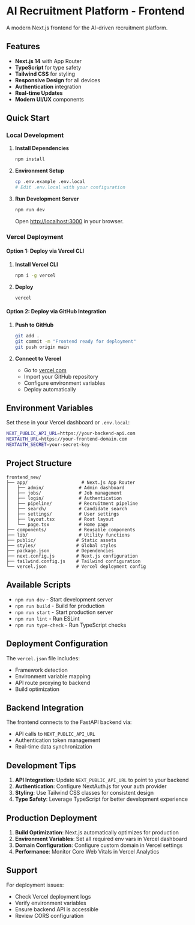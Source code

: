 # AI Recruitment Platform - Frontend

A modern Next.js frontend for the AI-driven recruitment platform.

## Features

- **Next.js 14** with App Router
- **TypeScript** for type safety
- **Tailwind CSS** for styling
- **Responsive Design** for all devices
- **Authentication** integration
- **Real-time Updates** 
- **Modern UI/UX** components

## Quick Start

### Local Development

1. **Install Dependencies**
   ```bash
   npm install
   ```

2. **Environment Setup**
   ```bash
   cp .env.example .env.local
   # Edit .env.local with your configuration
   ```

3. **Run Development Server**
   ```bash
   npm run dev
   ```

   Open [http://localhost:3000](http://localhost:3000) in your browser.

### Vercel Deployment

#### Option 1: Deploy via Vercel CLI

1. **Install Vercel CLI**
   ```bash
   npm i -g vercel
   ```

2. **Deploy**
   ```bash
   vercel
   ```

#### Option 2: Deploy via GitHub Integration

1. **Push to GitHub**
   ```bash
   git add .
   git commit -m "Frontend ready for deployment"
   git push origin main
   ```

2. **Connect to Vercel**
   - Go to [vercel.com](https://vercel.com)
   - Import your GitHub repository
   - Configure environment variables
   - Deploy automatically

## Environment Variables

Set these in your Vercel dashboard or `.env.local`:

```bash
NEXT_PUBLIC_API_URL=https://your-backend-api.com
NEXTAUTH_URL=https://your-frontend-domain.com
NEXTAUTH_SECRET=your-secret-key
```

## Project Structure

```
frontend_new/
├── app/                    # Next.js App Router
│   ├── admin/             # Admin dashboard
│   ├── jobs/              # Job management
│   ├── login/             # Authentication
│   ├── pipeline/          # Recruitment pipeline
│   ├── search/            # Candidate search
│   ├── settings/          # User settings
│   ├── layout.tsx         # Root layout
│   └── page.tsx           # Home page
├── components/            # Reusable components
├── lib/                   # Utility functions
├── public/               # Static assets
├── styles/               # Global styles
├── package.json          # Dependencies
├── next.config.js        # Next.js configuration
├── tailwind.config.js    # Tailwind configuration
└── vercel.json           # Vercel deployment config
```

## Available Scripts

- `npm run dev` - Start development server
- `npm run build` - Build for production
- `npm run start` - Start production server
- `npm run lint` - Run ESLint
- `npm run type-check` - Run TypeScript checks

## Deployment Configuration

The `vercel.json` file includes:
- Framework detection
- Environment variable mapping
- API route proxying to backend
- Build optimization

## Backend Integration

The frontend connects to the FastAPI backend via:
- API calls to `NEXT_PUBLIC_API_URL`
- Authentication token management
- Real-time data synchronization

## Development Tips

1. **API Integration**: Update `NEXT_PUBLIC_API_URL` to point to your backend
2. **Authentication**: Configure NextAuth.js for your auth provider
3. **Styling**: Use Tailwind CSS classes for consistent design
4. **Type Safety**: Leverage TypeScript for better development experience

## Production Deployment

1. **Build Optimization**: Next.js automatically optimizes for production
2. **Environment Variables**: Set all required env vars in Vercel dashboard
3. **Domain Configuration**: Configure custom domain in Vercel settings
4. **Performance**: Monitor Core Web Vitals in Vercel Analytics

## Support

For deployment issues:
- Check Vercel deployment logs
- Verify environment variables
- Ensure backend API is accessible
- Review CORS configuration